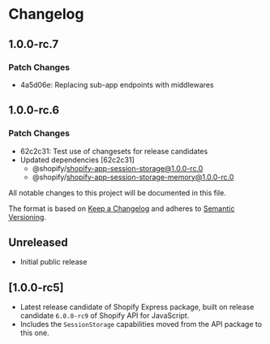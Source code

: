 # Changelog

## 1.0.0-rc.7

### Patch Changes

- 4a5d06e: Replacing sub-app endpoints with middlewares

## 1.0.0-rc.6

### Patch Changes

- 62c2c31: Test use of changesets for release candidates
- Updated dependencies [62c2c31]
  - @shopify/shopify-app-session-storage@1.0.0-rc.0
  - @shopify/shopify-app-session-storage-memory@1.0.0-rc.0

All notable changes to this project will be documented in this file.

The format is based on [Keep a Changelog](http://keepachangelog.com/en/1.0.0/)
and adheres to [Semantic Versioning](http://semver.org/spec/v2.0.0.html).

## Unreleased

- Initial public release

## [1.0.0-rc5]

- Latest release candidate of Shopify Express package, built on release candidate `6.0.0-rc9` of Shopify API for JavaScript.
- Includes the `SessionStorage` capabilities moved from the API package to this one.

